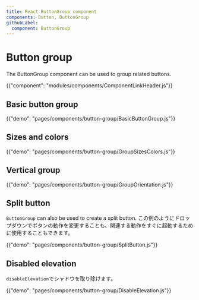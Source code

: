 ```yaml
---
title: React ButtonGroup component
components: Button, ButtonGroup
githubLabel:
  component: ButtonGroup
---
```


# Button group

<p class="description">The ButtonGroup component can be used to group related buttons.</p>

{{"component": "modules/components/ComponentLinkHeader.js"}}

## Basic button group

{{"demo": "pages/components/button-group/BasicButtonGroup.js"}}

## Sizes and colors

{{"demo": "pages/components/button-group/GroupSizesColors.js"}}

## Vertical group

{{"demo": "pages/components/button-group/GroupOrientation.js"}}

## Split button

`ButtonGroup` can also be used to create a split button. この例のようにドロップダウンでボタンの動作を変更することも、関連する動作をすぐに起動するために使用することもできます。

{{"demo": "pages/components/button-group/SplitButton.js"}}

## Disabled elevation

`disableElevation`でシャドウを取り除けます。

{{"demo": "pages/components/button-group/DisableElevation.js"}}
